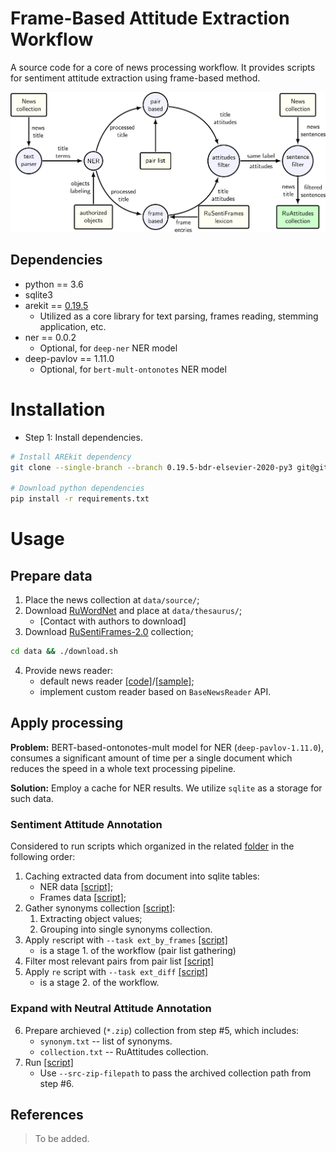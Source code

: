 # Frame-Based Attitude Extraction Workflow

A source code for a core of news processing workflow.
It provides scripts for sentiment attitude extraction using frame-based method.

![](logo.png)


## Dependencies

* python == 3.6
* sqlite3
* arekit == [0.19.5](https://github.com/nicolay-r/AREkit/tree/0.19.5-bdr-elsevier-2020-py3)
    * Utilized as a core library for text parsing, frames reading, stemming application, etc.
* ner == 0.0.2 
    * Optional, for `deep-ner` NER model
* deep-pavlov == 1.11.0 
    * Optional, for `bert-mult-ontonotes` NER model
    
# Installation

* Step 1: Install dependencies.
``` bash
# Install AREkit dependency
git clone --single-branch --branch 0.19.5-bdr-elsevier-2020-py3 git@github.com:nicolay-r/AREkit.git core

# Download python dependencies
pip install -r requirements.txt
```
    
# Usage 

## Prepare data

1. Place the news collection at `data/source/`;
2. Download [RuWordNet](https://ruwordnet.ru/en/) and place at `data/thesaurus/`;
    - [Contact with authors to download]
3. Download [RuSentiFrames-2.0](https://github.com/nicolay-r/RuSentiFrames) collection;
```bash
cd data && ./download.sh
```
4. Provide news reader:
    - default news reader [[code]](texts/readers/simple.py)/[[sample]](data/source/sample.txt);
    - implement custom reader based on `BaseNewsReader` API.

## Apply processing

**Problem:** BERT-based-ontonotes-mult model for NER (`deep-pavlov-1.11.0`), consumes a significant amount of time per a single document which
reduces the speed in a whole text processing pipeline.

**Solution:** Employ a cache for NER results. We utilize `sqlite` as a storage for such data.

### Sentiment Attitude Annotation

Considered to run scripts which organized in the related [folder](scripts) in the following order:
1. Caching extracted data from document into sqlite tables:
    * NER data [[script]](step1_ner_cache.sh);
    * Frames data [[script]](step1_frames_cache.sh);
2. Gather synonyms collection [[script]](step2_cache_synonyms.sh):
    1. Extracting object values;
    2. Grouping into single synonyms collection.
3. Apply `re`script with `--task ext_by_frames` [[script]](step3_exatract_pairs.sh)
    * is a stage 1. of the workflow (pair list gathering)
4. Filter most relevant pairs from pair list [[script]](step4_filter_pairs.sh)
5. Apply `re` script with `--task ext_diff` [[script]](step5_extract_attitudes.sh)
    * is a stage 2. of the workflow.
    
### Expand with Neutral Attitude Annotation
6. Prepare archieved (`*.zip`) collection from step #5, which includes:
    * `synonym.txt` -- list of synonyms.
    * `collection.txt` -- RuAttitudes collection.
7. Run [[script]](step6_neutral_attitudes.sh)
    * Use `--src-zip-filepath` to pass the archived collection path from step #6.

## References
> To be added.
